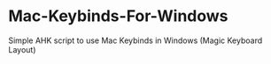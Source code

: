 # Mac-Keybinds-For-Windows
Simple AHK script to use Mac Keybinds in Windows (Magic Keyboard Layout)
